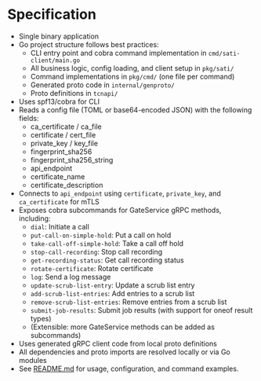 # Specification

- Single binary application
- Go project structure follows best practices:
    - CLI entry point and cobra command implementation in `cmd/sati-client/main.go`
    - All business logic, config loading, and client setup in `pkg/sati/`
    - Command implementations in `pkg/cmd/` (one file per command)
    - Generated proto code in `internal/genproto/`
    - Proto definitions in `tcnapi/`
- Uses spf13/cobra for CLI
- Reads a config file (TOML or base64-encoded JSON) with the following fields:
    - ca_certificate / ca_file
    - certificate / cert_file
    - private_key / key_file
    - fingerprint_sha256
    - fingerprint_sha256_string
    - api_endpoint
    - certificate_name
    - certificate_description
- Connects to `api_endpoint` using `certificate`, `private_key`, and `ca_certificate` for mTLS
- Exposes cobra subcommands for GateService gRPC methods, including:
    - `dial`: Initiate a call
    - `put-call-on-simple-hold`: Put a call on hold
    - `take-call-off-simple-hold`: Take a call off hold
    - `stop-call-recording`: Stop call recording
    - `get-recording-status`: Get call recording status
    - `rotate-certificate`: Rotate certificate
    - `log`: Send a log message
    - `update-scrub-list-entry`: Update a scrub list entry
    - `add-scrub-list-entries`: Add entries to a scrub list
    - `remove-scrub-list-entries`: Remove entries from a scrub list
    - `submit-job-results`: Submit job results (with support for oneof result types)
    - (Extensible: more GateService methods can be added as subcommands)
- Uses generated gRPC client code from local proto definitions
- All dependencies and proto imports are resolved locally or via Go modules
- See [README.md](README.md) for usage, configuration, and command examples.


